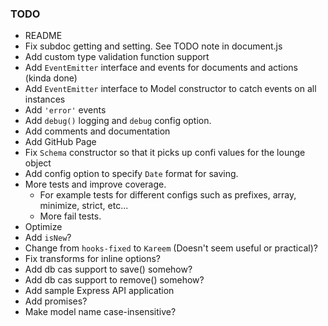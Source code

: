 ### TODO 

* README
* Fix subdoc getting and setting. See TODO note in document.js
* Add custom type validation function support
* Add `EventEmitter` interface and events for documents and actions (kinda done)
* Add `EventEmitter` interface to Model constructor to catch events on all instances 
* Add `'error'` events
* Add `debug()` logging and `debug` config option.
* Add comments and documentation
* Add GitHub Page
* Fix `Schema` constructor so that it picks up confi values for the lounge object
* Add config option to specify `Date` format for saving.
* More tests and improve coverage. 
  - For example tests for different configs such as prefixes, array, minimize, strict, etc...
  - More fail tests.
* Optimize
* Add `isNew`?
* Change from `hooks-fixed` to `Kareem` (Doesn't seem useful or practical)?
* Fix transforms for inline options?
* Add db cas support to save() somehow?
* Add db cas support to remove() somehow?
* Add sample Express API application
* Add promises?
* Make model name case-insensitive?

